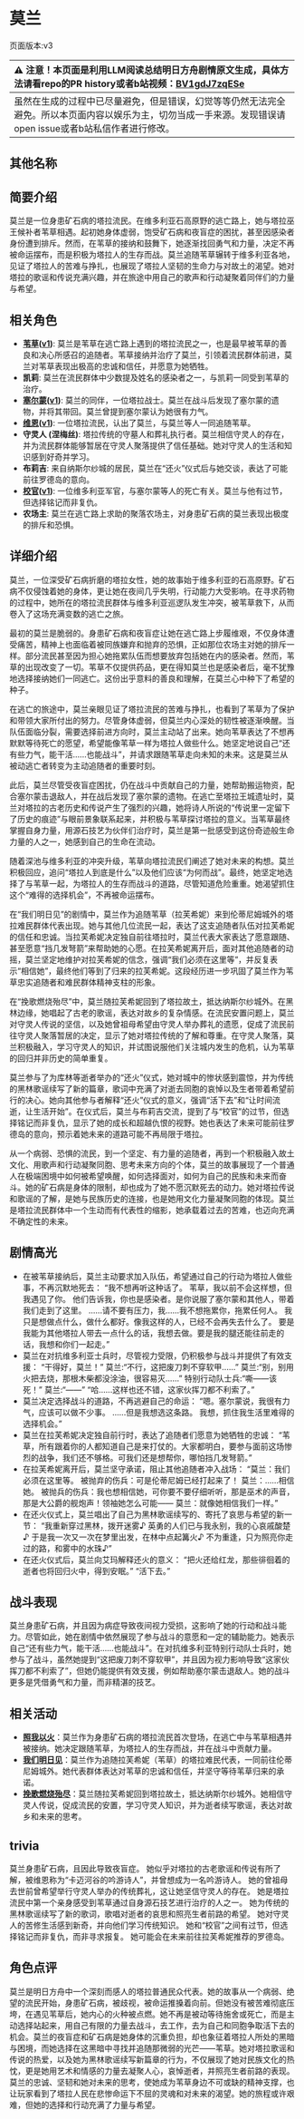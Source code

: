 # 莫兰
页面版本:v3
 

| :warning: 注意！本页面是利用LLM阅读总结明日方舟剧情原文生成，具体方法请看repo的PR history或者b站视频：[BV1gdJ7zqESe](https://www.bilibili.com/video/BV1gdJ7zqESe/)         |
|:----------------------------|
| 虽然在生成的过程中已尽量避免，但是错误，幻觉等等仍然无法完全避免。所以本页面内容以娱乐为主，切勿当成一手来源。发现错误请open issue或者b站私信作者进行修改。|



## 其他名称

## 简要介绍
莫兰是一位身患矿石病的塔拉流民。在维多利亚石高原野的逃亡路上，她与塔拉巫王候补者苇草相遇。起初她身体虚弱，饱受矿石病和夜盲症的困扰，甚至因感染者身份遭到排斥。然而，在苇草的接纳和鼓舞下，她逐渐找回勇气和力量，决定不再被命运摆布，而是积极为塔拉人的生存而战。莫兰追随苇草辗转于维多利亚各地，见证了塔拉人的苦难与挣扎，也展现了塔拉人坚韧的生命力与对故土的渴望。她对塔拉的歌谣和传说充满兴趣，并在旅途中用自己的歌声和行动凝聚着同伴们的力量与希望。
## 相关角色
-   **[苇草](char_261_sddrag.md)([v1](../chars/char_261_sddrag.md))**: 莫兰是苇草在逃亡路上遇到的塔拉流民之一，也是最早被苇草的善良和决心所感召的追随者。苇草接纳并治疗了莫兰，引领着流民群体前进，莫兰对苇草表现出极高的忠诚和信任，并愿意为她牺牲。
-   **凯莉**: 莫兰在流民群体中少数提及姓名的感染者之一，与凯莉一同受到苇草的治疗。
-   **[塞尔蒙](extended_char_sai_er_meng.md)([v1](../chars/extended_char_sai_er_meng.md))**: 莫兰的同伴，一位塔拉战士。莫兰在战斗后发现了塞尔蒙的遗物，并将其带回。莫兰曾提到塞尔蒙认为她很有力气。
-   **[维恩](extended_char_wei_en.md)([v1](../chars/extended_char_wei_en.md))**: 一位塔拉流民，认出了莫兰，与莫兰等人一同追随苇草。
-   **守灵人 (涅梅丝)**: 塔拉传统的守墓人和葬礼执行者。莫兰相信守灵人的存在，并为流民群体能够暂居在守灵人聚落提供了信任基础。她对守灵人的生活和知识感到好奇并学习。
-   **布莉吉**: 来自纳斯尔纱城的居民，莫兰在“还火”仪式后与她交谈，表达了可能前往罗德岛的意向。
-   **[校官](extended_char_xiao_guan.md)([v1](../chars/extended_char_xiao_guan.md))**: 一位维多利亚军官，与塞尔蒙等人的死亡有关。莫兰与他有过节，但选择铭记而非复仇。
-   **农场主**: 莫兰在逃亡路上求助的聚落农场主，对身患矿石病的莫兰表现出极度的排斥和恐惧。
## 详细介绍
莫兰，一位深受矿石病折磨的塔拉女性，她的故事始于维多利亚的石高原野。矿石病不仅侵蚀着她的身体，更让她在夜间几乎失明，行动能力大受影响。在寻求药物的过程中，她所在的塔拉流民群体与维多利亚巡逻队发生冲突，被苇草救下，从而卷入了这场充满变数的逃亡之旅。

最初的莫兰是脆弱的。身患矿石病和夜盲症让她在逃亡路上步履维艰，不仅身体遭受痛苦，精神上也面临着被同族嫌弃和抛弃的恐惧，正如那位农场主对她的排斥一样。部分流民甚至因为担心她拖累队伍而想要放弃包括她在内的感染者。然而，苇草的出现改变了一切。苇草不仅提供药品，更在得知莫兰也是感染者后，毫不犹豫地选择接纳她们一同逃亡。这份出乎意料的善良和理解，在莫兰心中种下了希望的种子。

在逃亡的旅途中，莫兰亲眼见证了塔拉流民的苦难与挣扎，也看到了苇草为了保护和带领大家所付出的努力。尽管身体虚弱，但莫兰内心深处的韧性被逐渐唤醒。当队伍面临分裂，需要选择前进方向时，莫兰主动站了出来。她向苇草表达了不想再默默等待死亡的愿望，希望能像苇草一样为塔拉人做些什么。她坚定地说自己“还有些力气，能干活......也能战斗”，并请求跟随苇草走向未知的未来。这是莫兰从被动逃亡者转变为主动追随者的重要时刻。

此后，莫兰尽管受夜盲症困扰，仍在战斗中贡献自己的力量，她帮助搬运物资，配合塞尔蒙击退敌人，并在战后发现了塞尔蒙的遗物。在逃亡至塔拉王城遗址时，莫兰对塔拉的古老历史和传说产生了强烈的兴趣，她将诗人所说的“传说里一定留下了历史的痕迹”与眼前景象联系起来，并积极与苇草探讨塔拉的意义。当苇草最终掌握自身力量，用源石技艺为伙伴们治疗时，莫兰是第一批感受到这份奇迹般生命力量的人之一，她感到自己的生命在流动。

随着深池与维多利亚的冲突升级，苇草向塔拉流民们阐述了她对未来的构想。莫兰积极回应，追问“塔拉人到底是什么”以及他们应该“为何而战”。最终，她坚定地选择了与苇草一起，为塔拉人的生存而战斗的道路，尽管知道危险重重。她渴望抓住这个“难得的选择机会”，不再被命运摆布。

在“我们明日见”的剧情中，莫兰作为追随苇草（拉芙希妮）来到伦蒂尼姆城外的塔拉难民群体代表出现。她与其他几位流民一起，表达了这支追随者队伍对拉芙希妮的信任和忠诚。当拉芙希妮决定独自前往塔拉时，莫兰代表大家表达了愿意跟随、甚至愿意“挡几发弩箭”来帮助她的心愿。在拉芙希妮离开后，面对其他追随者的动摇，莫兰坚定地维护对拉芙希妮的信念，强调“我们必须在这里等”，并反复表示“相信她”，最终他们等到了归来的拉芙希妮。这段经历进一步巩固了莫兰作为苇草忠实追随者和难民群体精神支柱的形象。

在“挽歌燃烧殆尽”中，莫兰随拉芙希妮回到了塔拉故土，抵达纳斯尔纱城外。在黑林边缘，她唱起了古老的歌谣，表达对故乡的复杂情感。在流民安置问题上，莫兰对守灵人传说的坚信，以及她曾祖母希望由守灵人举办葬礼的遗愿，促成了流民前往守灵人聚落暂居的决定，显示了她对塔拉传统的了解和尊重。在守灵人聚落，莫兰积极融入，学习守灵人的知识，并试图说服他们关注城内发生的危机，认为苇草的回归并非历史的简单重复。

莫兰参与了为库林等逝者举办的“还火”仪式，她对城中的惨状感到震惊，并为传统的黑林歌谣续写了新的篇章，歌词中充满了对逝去同胞的哀悼以及生者带着希望前行的决心。她向其他参与者解释“还火”仪式的意义，强调“活下去”和“让时间流逝，让生活开始”。在仪式后，莫兰与布莉吉交流，提到了与“校官”的过节，但选择铭记而非复仇，显示了她的成长和超越仇恨的视野。她也表达了未来可能前往罗德岛的意向，预示着她未来的道路可能不再局限于塔拉。

从一个病弱、恐惧的流民，到一个坚定、有力量的追随者，再到一个积极融入故土文化、用歌声和行动凝聚同胞、思考未来方向的个体，莫兰的故事展现了一个普通人在极端困境中如何被希望唤醒，如何选择面对，如何为自己的民族和未来而奋斗。她的矿石病是身体的限制，却也成为了她不愿沉默死去的动力。她对塔拉传说和歌谣的了解，是她与民族历史的连接，也是她用文化力量凝聚同胞的体现。莫兰是塔拉流民群体中一个生动而有代表性的缩影，她承载着过去的苦难，也迈向充满不确定性的未来。
## 剧情高光
*   在被苇草接纳后，莫兰主动要求加入队伍，希望通过自己的行动为塔拉人做些事，不再沉默地死去：
    “我不想再听这种话了。
    苇草，我以前不会这样想，但我遇见了你。
    他们告诉我，你也是感染者。是你说服了塞尔蒙和其他人，带着我们走到了这里。
    ......请不要有压力，我......我不想拖累你，拖累任何人。
    我只是想做点什么，做什么都好。像我这样的人，已经不会再失去什么了。
    要是我能为其他塔拉人带去一点什么的话，我想去做。要是我的腿还能往前走的话，我想和你们一起走。”
*   莫兰在对抗维多利亚士兵时，尽管视力受限，仍积极参与战斗并提供了有效支援：
    “干得好，莫兰！”
    莫兰:“不行，这把废刀刺不穿软甲......”
    莫兰:“别，别用火把去烧，那根木柴都没涂油，很容易灭......”
    特别行动队士兵:“嘶——该死！”
    莫兰:“——”
    “哈......这样也还不错，这家伙挥刀都不利索了。”
*   莫兰决定选择战斗的道路，不再逃避自己的命运：
    “嗯。塞尔蒙说，我很有力气，应该可以做不少事。
    ......但是我想选这条路。
    我想，抓住我生活里难得的选择机会。”
*   莫兰在拉芙希妮决定独自前行时，表达了追随者们愿意为她牺牲的忠诚：
    “苇草，所有跟着你的人都知道自己是来打仗的。大家都明白，要参与面前这场惨烈的战争，我们还不够格。可我们还是想帮你，哪怕挡几发弩箭。”
*   在拉芙希妮离开后，莫兰坚守承诺，阻止其他追随者冲入战场：
    “莫兰：我们必须在这里等。
    被抛弃的伤兵：可是伦蒂尼姆已经打起来了！
    莫兰：......相信她。
    被抛兵的伤兵：我也想相信她，可你要不要仔细听听，那是巫术的声音，那是大公爵的舰炮声！领袖她怎么可能——
    莫兰：就像她相信我们一样。”
*   在还火仪式上，莫兰唱出了自己为黑林歌谣续写的、寄托了哀思与希望的新一节：
    “我重新穿过黑林，拨开迷雾♪
    英勇的人们已与我永别，我的心哀戚酸楚♪
    于是我一次又一次在梦里出发，在林中点起篝火♪
    不为重逢，只为照亮你走过的路，和雾中的水珠♪”
*   在还火仪式后，莫兰向艾玛解释还火的意义：
    “把火还给红龙，那些徘徊着的逝者也将回归火中，得到安眠。”
    “活下去。”
## 战斗表现
莫兰身患矿石病，并且因为病症导致夜间视力受损，这影响了她的行动和战斗能力。尽管如此，她在剧情中依然展现了参与战斗的意愿和一定的辅助能力。她表示自己“还有些力气，能干活......也能战斗”。在对抗维多利亚特别行动队士兵时，她参与了战斗，虽然她提到“这把废刀刺不穿软甲”，并且因为视力影响导致“这家伙挥刀都不利索了”，但她仍能提供有效支援，例如帮助塞尔蒙击退敌人。她的战斗更多是凭借勇气和力量，而非精湛的技艺。
## 相关活动
-   **[照我以火](../stories/act22side.md)**：莫兰作为身患矿石病的塔拉流民首次登场，在逃亡中与苇草相遇并被接纳。她决定跟随苇草，为塔拉人的生存而战，并在战斗中贡献力量。
-   **[我们明日见](../stories/act18mini.md)**：莫兰作为追随拉芙希妮（苇草）的塔拉难民代表，一同前往伦蒂尼姆城外。她代表群体表达对苇草的忠诚和信任，并坚守等待苇草归来的承诺。
-   **[挽歌燃烧殆尽](../stories/act41side.md)**：莫兰随拉芙希妮回到塔拉故土，抵达纳斯尔纱城外。她相信守灵人传说，促成流民的安置，学习守灵人知识，并为逝者续写歌谣，表达对故乡和未来的思考。
## trivia
莫兰身患矿石病，且因此导致夜盲症。
她似乎对塔拉的古老歌谣和传说有所了解，被维恩称为“卡迈河谷的吟游诗人”，并曾想成为一名吟游诗人。
她的曾祖母去世前曾希望举行守灵人举办的传统葬礼，这让她坚信守灵人的存在。
她是塔拉流民中第一个亲身感受到苇草通过自身源石技艺进行治疗的人之一。
她为传统的黑林歌谣续写了新的歌词，歌唱对逝者的哀思和照亮生者前路的希望。
她对守灵人的苦修生活感到新奇，并向他们学习传统知识。
她和“校官”之间有过节，但选择铭记而非复仇，而非寻求报复。
她可能会在未来前往拉芙希妮推荐的罗德岛。
## 角色点评
莫兰是明日方舟中一个深刻而感人的塔拉普通民众代表。她的故事从一个病弱、绝望的流民开始，身患矿石病，被歧视，被命运推搡着向前。但她没有被苦难彻底压垮，在遇见苇草后，她内心的火种被点燃。她不再是被动等待施舍或死亡，而是主动选择站起来，用自己有限的力量去战斗，去工作，去为自己和同胞争取活下去的机会。莫兰的夜盲症和矿石病是她身体的沉重负担，却也象征着塔拉人所处的黑暗与困境，而她选择在这黑暗中寻找并追随那微弱的光芒——苇草。她对塔拉歌谣和传说的热爱，以及她为黑林歌谣续写新篇章的行为，不仅展现了她对民族文化的热忱，更是她用艺术和情感的力量去凝聚人心，哀悼逝者，并照亮生者前路的表现。莫兰的忠诚、坚韧和她对未来的思考，使她成为苇草身边不可或缺的精神支撑，也让玩家看到了塔拉人民在悲惨命运下不屈的灵魂和对未来的渴望。她的旅程或许艰难，但她的选择和行动充满了力量与希望。